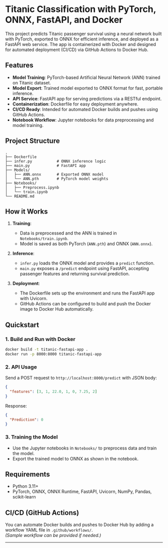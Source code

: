 # Titanic Classification with PyTorch, ONNX, FastAPI, and Docker

This project predicts Titanic passenger survival using a neural network built with PyTorch, exported to ONNX for efficient inference, and deployed as a FastAPI web service. The app is containerized with Docker and designed for automated deployment (CI/CD) via GitHub Actions to Docker Hub.

## Features

- **Model Training**: PyTorch-based Artificial Neural Network (ANN) trained on Titanic dataset.
- **Model Export**: Trained model exported to ONNX format for fast, portable inference.
- **API Service**: FastAPI app for serving predictions via a RESTful endpoint.
- **Containerization**: Dockerfile for easy deployment anywhere.
- **CI/CD Ready**: Intended for automated Docker builds and pushes using GitHub Actions.
- **Notebook Workflow**: Jupyter notebooks for data preprocessing and model training.

## Project Structure

```
.
├── Dockerfile
├── infer.py           # ONNX inference logic
├── main.py            # FastAPI app
├── Models/
│   ├── ANN.onnx       # Exported ONNX model
│   └── ANN.pth        # PyTorch model weights
├── Notebooks/
│   ├── Preprocess.ipynb
│   └── train.ipynb
└── README.md
```

## How it Works

1. **Training**:  
   - Data is preprocessed and the ANN is trained in `Notebooks/train.ipynb`.
   - Model is saved as both PyTorch (`ANN.pth`) and ONNX (`ANN.onnx`).

2. **Inference**:  
   - `infer.py` loads the ONNX model and provides a `predict` function.
   - `main.py` exposes a `/predict` endpoint using FastAPI, accepting passenger features and returning survival prediction.

3. **Deployment**:  
   - The Dockerfile sets up the environment and runs the FastAPI app with Uvicorn.
   - GitHub Actions can be configured to build and push the Docker image to Docker Hub automatically.

## Quickstart

### 1. Build and Run with Docker

```bash
docker build -t titanic-fastapi-app .
docker run -p 8000:8000 titanic-fastapi-app
```

### 2. API Usage

Send a POST request to `http://localhost:8000/predict` with JSON body:
```json
{
  "features": [3, 1, 22.0, 1, 0, 7.25, 2]
}
```
Response:
```json
{
  "Prediction": 0
}
```

### 3. Training the Model

- Use the Jupyter notebooks in `Notebooks/` to preprocess data and train the model.
- Export the trained model to ONNX as shown in the notebook.

## Requirements

- Python 3.11+
- PyTorch, ONNX, ONNX Runtime, FastAPI, Uvicorn, NumPy, Pandas, scikit-learn

## CI/CD (GitHub Actions)

You can automate Docker builds and pushes to Docker Hub by adding a workflow YAML file in `.github/workflows/`.  
*(Sample workflow can be provided if needed.)*

---
